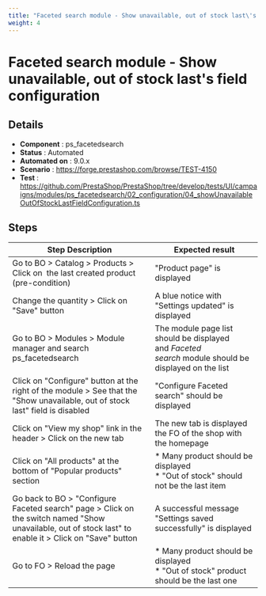 ```yaml
---
title: "Faceted search module - Show unavailable, out of stock last\'s field configuration"
weight: 4
---
```


# Faceted search module - Show unavailable, out of stock last\'s field configuration
## Details
* **Component** : ps_facetedsearch
* **Status** : Automated
* **Automated on** : 9.0.x
* **Scenario** : https://forge.prestashop.com/browse/TEST-4150
* **Test** : https://github.com/PrestaShop/PrestaShop/tree/develop/tests/UI/campaigns/modules/ps_facetedsearch/02_configuration/04_showUnavailableOutOfStockLastFieldConfiguration.ts

## Steps
| Step Description | Expected result |
| ----- | ----- |
| Go to BO > Catalog > Products > Click on  the last created product (pre-condition) | "Product page" is displayed |
| Change the quantity > Click on "Save" button | A blue notice with "Settings updated" is displayed |
| Go to BO > Modules > Module manager and search ps_facetedsearch | The module page list should be displayed and *Faceted search* module should be displayed on the list |
| Click on "Configure" button at the right of the module > See that the "Show unavailable, out of stock last" field is disabled | "Configure Faceted search" should be displayed |
| Click on "View my shop" link in the header > Click on the new tab | The new tab is displayed the FO of the shop with the homepage |
| Click on "All products" at the bottom of "Popular products" section | * Many product should be displayed<br> * "Out of stock" should not be the last item |
| Go back to BO > "Configure Faceted search" page > Click on the switch named "Show unavailable, out of stock last" to enable it > Click on "Save" button | A successful message "Settings saved successfully" is displayed |
| Go to FO > Reload the page | * Many product should be displayed<br> * "Out of stock" product should be the last one |
